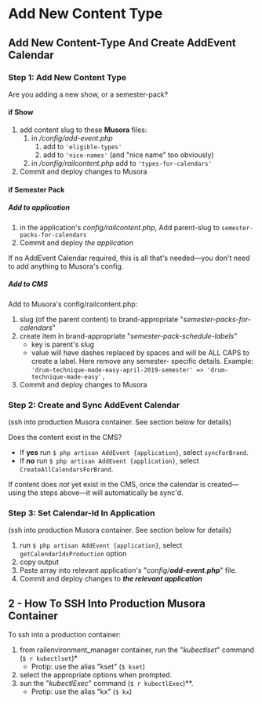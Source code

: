 <!-- new-content-type-backend-instructions -->

Add New Content Type
========================================================================================================================

Add New Content-Type And Create AddEvent Calendar
------------------------------------------------------------------------------------------------------------------------

### Step 1: Add New Content Type

Are you adding a new show, or a semester-pack?


#### if Show

1. add content slug to these **Musora** files:
    1. in */config/add-event.php*
        1. add to `'eligible-types'`
        1. add to `'nice-names'` (and "nice name" too obviously)
    1. in */config/railcontent.php* add to `'types-for-calendars'`
1. Commit and deploy changes to Musora
    

#### if Semester Pack

##### Add to application

1. in the application's *config/railcontent.php*, Add parent-slug to `semester-packs-for-calendars`
1. Commit and deploy *the application*

If no AddEvent Calendar required, this is all that's needed—you don't need to add anything to Musora's config.


##### Add to CMS

Add to Musora's config/railcontent.php:

1. slug (of the parent content) to brand-appropriate "*semester-packs-for-calendars*"
1. create item in brand-appropriate "*semester-pack-schedule-labels*"
    * key is parent's slug
    * value will have dashes replaced by spaces and will be ALL CAPS to create a label. Here remove any semester-
    specific details. Example: `'drum-technique-made-easy-april-2019-semester' => 'drum-technique-made-easy',`    
1. Commit and deploy changes to Musora


### Step 2: Create and Sync AddEvent Calendar

(ssh into production Musora container. See section below for details)

Does the content exist in the CMS?

* If **yes** run `$ php artisan AddEvent {application}`, select `syncForBrand`.
* If **no** run `$ php artisan AddEvent {application}`, select `CreateAllCalendarsForBrand`.

If content does *not* yet exist in the CMS, once the calendar is created—using the steps above—it will automatically be sync'd.


### Step 3: Set Calendar-Id In Application

(ssh into production Musora container. See section below for details)
    
1. run `$ php artisan AddEvent {application}`, select `getCalendarIdsProduction` option
1. copy output
1. Paste array into relevant application's "*config/**add-event.php***" file.
1. Commit and deploy changes to ***the relevant application***


2 - How To SSH Into Production Musora Container
----------------------------------------------------------------------

To ssh into a production container: 

1. from railenvironment_manager container, run the "*kubectlset*" command (`$ r kubectlset`)\*
    * Protip: use the alias "kset" (`$ kset`)
1. select the appropriate options when prompted.
1. sun the "*kubectlExec*" command (`$ r kubectlExec`)\**.
    * Protip: use the alias "kx" (`$ kx`)

